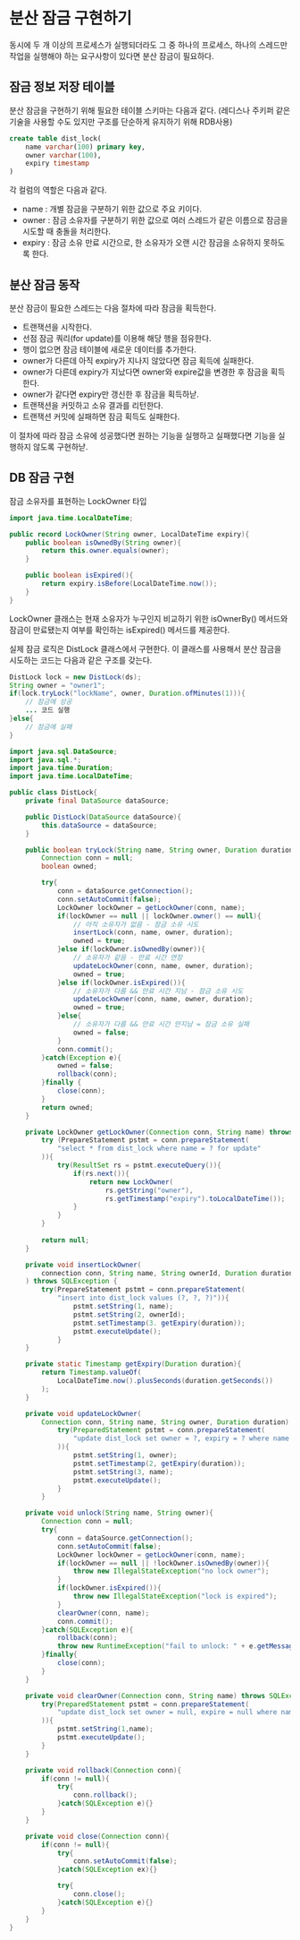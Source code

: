 # 분산 잠금 구현하기
동시에 두 개 이상의 프로세스가 실행되더라도 그 중 하나의 프로세스, 하나의 스레드만 작업을 실행해야 하는 요구사항이 있다면 분산 잠금이 필요하다.

## 잠금 정보 저장 테이블
분산 잠금을 구현하기 위해 필요한 테이블 스키마는 다음과 같다. (레디스나 주키퍼 같은 기술을 사용할 수도 있지만 구조를 단순하게 유지하기 위해 RDB사용)

```sql
create table dist_lock(
    name varchar(100) primary key,
    owner varchar(100),
    expiry timestamp
) 
```
각 컬럼의 역할은 다음과 같다.
- name : 개별 잠금을 구분하기 위한 값으로 주요 키이다.
- owner : 잠금 소유자를 구분하기 위한 값으로 여러 스레드가 같은 이름으로 잠금을 시도할 때 충돌을 처리한다.
- expiry : 잠금 소유 만료 시간으로, 한 소유자가 오랜 시간 잠금을 소유하지 못하도록 한다.

## 분산 잠금 동작
분산 잠금이 필요한 스레드는 다음 절차에 따라 잠금을 획득한다.
- 트랜잭션을 시작한다.
- 선점 잠금 쿼리(for update)를 이용해 해당 행을 점유한다.
- 행이 없으면 잠금 테이블에 새로운 데이터를 추가한다.
- owner가 다른데 아직 expiry가 지나지 않았다면 잠금 획득에 실패한다.
- owner가 다른데 expiry가 지났다면 owner와 expire값을 변경한 후 잠금을 획득한다.
- owner가 같다면 expiry만 갱신한 후 잠금을 획득하낟.
- 트랜잭션을 커밋하고 소유 결과를 리턴한다.
- 트랜잭션 커밋에 실패하면 잠금 획득도 실패한다.

이 절차에 따라 잠금 소유에 성공했다면 원하는 기능을 실행하고 실패했다면 기능을 실행하지 않도록 구현하낟.

## DB 잠금 구현

잠금 소유자를 표현하는 LockOwner 타입
```Java
import java.time.LocalDateTime;

public record LockOwner(String owner, LocalDateTime expiry){
    public boolean isOwnedBy(String owner){
        return this.owner.equals(owner);
    }

    public boolean isExpired(){
        return expiry.isBefore(LocalDateTime.now());
    }
}
```

LockOwner 클래스는 현재 소유자가 누구인지 비교하기 위한 isOwnerBy() 메서드와 잠금이 만료됐는지 여부를 확인하는 isExpired() 메서드를 제공한다.

실제 잠금 로직은 DistLock 클래스에서 구현한다. 이 클래스를 사용해서 분산 잠금을 시도하는 코드는 다음과 같은 구조를 갖는다.

```java
DistLock lock = new DistLock(ds);
String owner = "owner1";
if(lock.tryLock("lockName", owner, Duration.ofMinutes(1))){
    // 잠금에 성공
    ... 코드 실행
}else{
    // 잠금에 실패
}
```


```java
import java.sql.DataSource;
import java.sql.*;
import java.time.Duration;
import java.time.LocalDateTime;

public class DistLock{
    private final DataSource dataSource;

    public DistLock(DataSource dataSource){
        this.dataSource = dataSource;
    }

    public boolean tryLock(String name, String owner, Duration duration){
        Connection conn = null;
        boolean owned;

        try{
            conn = dataSource.getConnection();
            conn.setAutoCommit(false);
            LockOwner lockOwner = getLockOwner(conn, name);
            if(lockOwner == null || lockOwner.owner() == null){
                // 아직 소유자가 없음 - 잠금 소유 시도
                insertLock(conn, name, owner, duration);
                owned = true;
            }else if(lockOwner.isOwnedBy(owner)){
                // 소유자가 같음 - 만료 시간 연장
                updateLockOwner(conn, name, owner, duration);
                owned = true;
            }else if(lockOwner.isExpired()){
                // 소유자가 다름 && 만료 시간 지남 - 잠금 소유 시도
                updateLockOwner(conn, name, owner, duration);
                owned = true;
            }else{
                // 소유자가 다름 && 만료 시간 안지남 = 잠금 소유 실패
                owned = false;
            }
            conn.commit();
        }catch(Exception e){
            owned = false;
            rollback(conn);
        }finally {
            close(conn);
        }
        return owned;
    }

    private LockOwner getLockOwner(Connection conn, String name) throws SQLException {
        try (PrepareStatement pstmt = conn.prepareStatement(
            "select * from dist_lock where name = ? for update"
        )){
            try(ResultSet rs = pstmt.executeQuery()){
                if(rs.next()){
                    return new LockOwner(
                        rs.getString("owner"),
                        rs.getTimestamp("expiry").toLocalDateTime());
                }
            }
        }
    
        return null;
    }

    private void insertLockOwner(
        connection conn, String name, String ownerId, Duration duration
    ) throws SQLException {
        try(PrepareStatement pstmt = conn.prepareStatement(
            "insert into dist_lock values (?, ?, ?)")){
                pstmt.setString(1, name);
                pstmt.setString(2, ownerId);
                pstmt.setTimestamp(3. getExpiry(duration));
                pstmt.executeUpdate();
            }
    }

    private static Timestamp getExpiry(Duration duration){
        return Timestamp.valueOf(
            LocalDateTime.now().plusSeconds(duration.getSeconds())
        );
    }

    private void updateLockOwner(
        Connection conn, String name, String owner, Duration duration) throws SQLException {
            try(PreparedStatement pstmt = conn.prepareStatement(
                "update dist_lock set owner = ?, expiry = ? where name = ?"
            )){
                pstmt.setString(1, owner);
                pstmt.setTimestamp(2, getExpiry(duration));
                pstmt.setString(3, name);
                pstmt.executeUpdate();
            }
        }

    private void unlock(String name, String owner){
        Connection conn = null;
        try{
            conn = dataSource.getConnection();
            conn.setAutoCommit(false);
            LockOwner lockOwner = getLockOwner(conn, name);
            if(lockOwner == null || !lockOwner.isOwnedBy(owner)){
                throw new IllegalStateException("no lock owner");
            }
            if(lockOwner.isExpired()){
                throw new IllegalStateException("lock is expired");
            }
            clearOwner(conn, name);
            conn.commit();
        }catch(SQLException e){
            rollback(conn);
            throw new RuntimeException("fail to unlock: " + e.getMessage());
        }finally{
            close(conn);
        }
    }

    private void clearOwner(Connection conn, String name) throws SQLException{
        try(PreparedStatement pstmt = conn.prepareStatement(
            "update dist_lock set owner = null, expire = null where name = ? "
        )){
            pstmt.setString(1,name);
            pstmt.executeUpdate();
        }
    }

    private void rollback(Connection conn){
        if(conn != null){
            try{
                conn.rollback();
            }catch(SQLException e){}
        }
    }

    private void close(Connection conn){
        if(conn != null){
            try{
                conn.setAutoCommit(false);
            }catch(SQLException ex){}

            try{
                conn.close();
            }catch(SQLException e){}
        }
    }
}
```

